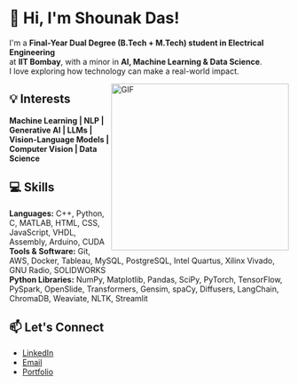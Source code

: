# 👋 Hi, I'm Shounak Das!

I'm a **Final-Year Dual Degree (B.Tech + M.Tech) student in Electrical Engineering**  
at **IIT Bombay**, with a minor in **AI, Machine Learning & Data Science**.  
I love exploring how technology can make a real-world impact.  

<img align="right" height="300px" width="320px" alt="GIF" src="https://media.giphy.com/media/CVtNe84hhYF9u/giphy.gif" />


## 💡 Interests

**Machine Learning | NLP | Generative AI | LLMs | Vision-Language Models | Computer Vision | Data Science**  


## 💻 Skills

**Languages:** C++, Python, C, MATLAB, HTML, CSS, JavaScript, VHDL, Assembly, Arduino, CUDA  
**Tools & Software:** Git, AWS, Docker, Tableau, MySQL, PostgreSQL, Intel Quartus, Xilinx Vivado, GNU Radio, SOLIDWORKS  
**Python Libraries:** NumPy, Matplotlib, Pandas, SciPy, PyTorch, TensorFlow, PySpark, OpenSlide, Transformers, Gensim, spaCy, Diffusers, LangChain, ChromaDB, Weaviate, NLTK, Streamlit  


## 📫 Let's Connect

- [LinkedIn](https://www.linkedin.com/in/shounakdas1/)  
- [Email](mailto:shounakd56@gmail.com)  
- [Portfolio](https://shounakd56.github.io/)  




<!--
### 👋 Hi, I'm Shounak!
I'm a third year Electrical Engineering undergraduate at the Indian Institute of Technology Bombay. 
 <img align="right" height="300px" width= "320px" alt="GIF" src="https://media.giphy.com/media/CVtNe84hhYF9u/giphy.gif" />
- My paper <a href="https://arxiv.org/abs/2309.17172"> <b>"Domain-Adaptive Learning: Unsupervised Adaptation for Histology Images"</b></a>: Accepted in the prestigious BioImaging 2024 conference to be conducted at Rome, Italy
- My paper <a href="https://drive.google.com/file/d/1OWps3k4ht_QOqyDZvvjmmwF7NV0r1pVO/view?usp=sharing"> <b>"IDAL: Improved Domain Adaptive Learning for Natural Images Dataset"</b></a>: Submitted in the prestigious IEEE Conference - Winter Conference on Applications of Computer Vision
(WACV) 2024, to be conducted at Waikoloa, Hawaii.
- Interest Areas- Machine Learning, Natural Language Processing, Computer Vision,
Generative AI, Data Science
- Languages- C++, Python, C, MATLAB, HTML, CSS, JavaScript, VHDL, Assembly, Arduino, CUDA
- Python Libraries- NumPy, Matplotlib, Panda, SciPy, PyTorch, TensorFlow, Transformers, NLTK
-->
<!--
**shounakd56/shounakd56** is a ✨ _special_ ✨ repository because its `README.md` (this file) appears on your GitHub profile.

Here are some ideas to get you started:

- 🔭 I’m currently working on ...
- 🌱 I’m currently learning ...
- 👯 I’m looking to collaborate on ...
- 🤔 I’m looking for help with ...
- 💬 Ask me about ...
- 📫 How to reach me: ...
- 😄 Pronouns: ...
- ⚡ Fun fact: ...
-->
